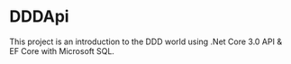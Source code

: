 # DDDApi
This project is an introduction to the DDD world using .Net Core 3.0 API & EF Core with Microsoft SQL.
